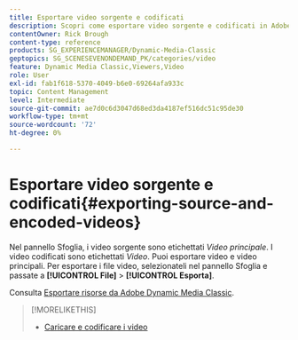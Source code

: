 ```yaml
---
title: Esportare video sorgente e codificati
description: Scopri come esportare video sorgente e codificati in Adobe Dynamic Media Classic.
contentOwner: Rick Brough
content-type: reference
products: SG_EXPERIENCEMANAGER/Dynamic-Media-Classic
geptopics: SG_SCENESEVENONDEMAND_PK/categories/video
feature: Dynamic Media Classic,Viewers,Video
role: User
exl-id: fab1f618-5370-4049-b6e0-69264afa933c
topic: Content Management
level: Intermediate
source-git-commit: ae7d0c6d3047d68ed3da4187ef516dc51c95de30
workflow-type: tm+mt
source-wordcount: '72'
ht-degree: 0%

---
```


# Esportare video sorgente e codificati{#exporting-source-and-encoded-videos}

Nel pannello Sfoglia, i video sorgente sono etichettati *Video principale*. I video codificati sono etichettati *Video*. Puoi esportare video e video principali. Per esportare i file video, selezionateli nel pannello Sfoglia e passate a **[!UICONTROL File]** > **[!UICONTROL Esporta]**.

Consulta [Esportare risorse da Adobe Dynamic Media Classic](exporting-assets-from-dmc.md#exporting-assets-from-dmc).

>[!MORELIKETHIS]
>
>* [Caricare e codificare i video](uploading-encoding-videos.md#uploading_and_encoding_videos)
